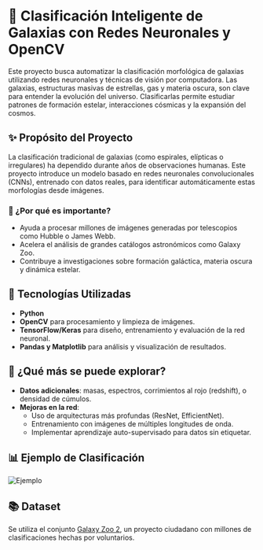 # 🌌 Clasificación Inteligente de Galaxias con Redes Neuronales y OpenCV

Este proyecto busca automatizar la clasificación morfológica de galaxias utilizando redes neuronales y técnicas de visión por computadora. Las galaxias, estructuras masivas de estrellas, gas y materia oscura, son clave para entender la evolución del universo. Clasificarlas permite estudiar patrones de formación estelar, interacciones cósmicas y la expansión del cosmos.

## ✨ Propósito del Proyecto

La clasificación tradicional de galaxias (como espirales, elípticas o irregulares) ha dependido durante años de observaciones humanas. Este proyecto introduce un modelo basado en redes neuronales convolucionales (CNNs), entrenado con datos reales, para identificar automáticamente estas morfologías desde imágenes.

### 🌠 ¿Por qué es importante?

- Ayuda a procesar millones de imágenes generadas por telescopios como Hubble o James Webb.
- Acelera el análisis de grandes catálogos astronómicos como Galaxy Zoo.
- Contribuye a investigaciones sobre formación galáctica, materia oscura y dinámica estelar.

## 🧠 Tecnologías Utilizadas

- **Python**
- **OpenCV** para procesamiento y limpieza de imágenes.
- **TensorFlow/Keras** para diseño, entrenamiento y evaluación de la red neuronal.
- **Pandas y Matplotlib** para análisis y visualización de resultados.


## 🧪 ¿Qué más se puede explorar?

- **Datos adicionales**: masas, espectros, corrimientos al rojo (redshift), o densidad de cúmulos.
- **Mejoras en la red**:
  - Uso de arquitecturas más profundas (ResNet, EfficientNet).
  - Entrenamiento con imágenes de múltiples longitudes de onda.
  - Implementar aprendizaje auto-supervisado para datos sin etiquetar.

## 📊 Ejemplo de Clasificación

![Ejemplo](database/images/3.jpg)

## 📚 Dataset

Se utiliza el conjunto [Galaxy Zoo 2](https://data.galaxyzoo.org/), un proyecto ciudadano con millones de clasificaciones hechas por voluntarios.